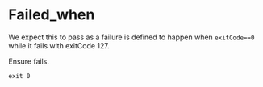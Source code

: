 <!--
setup:
  local: {}
-->

# Failed_when

We expect this to pass as a failure is defined to happen when `exitCode==0` while it fails with exitCode 127.

Ensure fails.
```bash|{type:'command',failed_when:'exitCode==0'}
exit 0
```
